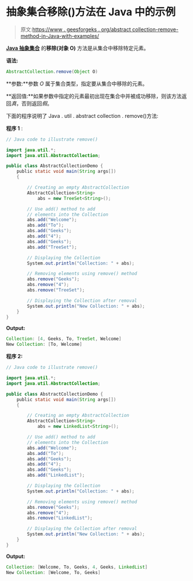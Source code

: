 # 抽象集合移除()方法在 Java 中的示例

> 原文:[https://www . geesforgeks . org/abstract collection-remove-method-in-Java-with-examples/](https://www.geeksforgeeks.org/abstractcollection-remove-method-in-java-with-examples/)

**[Java 抽象集合](https://www.geeksforgeeks.org/abstractcollection-in-java-with-examples/)** 的**移除(对象 O)** 方法是从集合中移除特定元素。

**语法:**

```java
AbstractCollection.remove(Object O)
```

**参数:**参数 *O* 属于集合类型，指定要从集合中移除的元素。

**返回值:**如果参数中指定的元素最初出现在集合中并被成功移除，则该方法返回*真*，否则返回*假*。

下面的程序说明了 Java . util . abstract collection . remove()方法:

**程序 1** :

```java
// Java code to illustrate remove()

import java.util.*;
import java.util.AbstractCollection;

public class AbstractCollectionDemo {
    public static void main(String args[])
    {

        // Creating an empty AbstractCollection
        AbstractCollection<String>
            abs = new TreeSet<String>();

        // Use add() method to add
        // elements into the Collection
        abs.add("Welcome");
        abs.add("To");
        abs.add("Geeks");
        abs.add("4");
        abs.add("Geeks");
        abs.add("TreeSet");

        // Displaying the Collection
        System.out.println("Collection: " + abs);

        // Removing elements using remove() method
        abs.remove("Geeks");
        abs.remove("4");
        abs.remove("TreeSet");

        // Displaying the Collection after removal
        System.out.println("New Collection: " + abs);
    }
}
```

**Output:**

```java
Collection: [4, Geeks, To, TreeSet, Welcome]
New Collection: [To, Welcome]

```

**程序 2:**

```java
// Java code to illustrate remove()

import java.util.*;
import java.util.AbstractCollection;

public class AbstractCollectionDemo {
    public static void main(String args[])
    {

        // Creating an empty AbstractCollection
        AbstractCollection<String>
            abs = new LinkedList<String>();

        // Use add() method to add
        // elements into the Collection
        abs.add("Welcome");
        abs.add("To");
        abs.add("Geeks");
        abs.add("4");
        abs.add("Geeks");
        abs.add("LinkedList");

        // Displaying the Collection
        System.out.println("Collection: " + abs);

        // Removing elements using remove() method
        abs.remove("Geeks");
        abs.remove("4");
        abs.remove("LinkedList");

        // Displaying the Collection after removal
        System.out.println("New Collection: " + abs);
    }
}
```

**Output:**

```java
Collection: [Welcome, To, Geeks, 4, Geeks, LinkedList]
New Collection: [Welcome, To, Geeks]

```